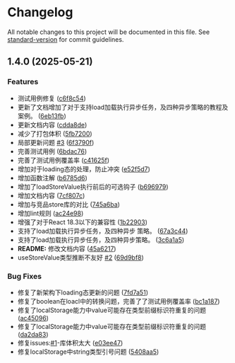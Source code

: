 # Changelog

All notable changes to this project will be documented in this file. See [standard-version](https://github.com/conventional-changelog/standard-version) for commit guidelines.

## 1.4.0 (2025-05-21)


### Features

* 测试用例修复 ([c6f8c54](https://github.com/extremelyjs/store/commit/c6f8c548431bb7281df059df5a738ae9df8dbd7e))
* 更新了文档增加了对于支持load加载执行异步任务，及四种异步策略的教程及案例。 ([6eb13fb](https://github.com/extremelyjs/store/commit/6eb13fbf8c20f76759561746f1fcbe96cc537057))
* 更新文档内容 ([cdda8de](https://github.com/extremelyjs/store/commit/cdda8deffee667c7477c44e888ee8a716688b3cd))
* 减少了打包体积 ([5fb7200](https://github.com/extremelyjs/store/commit/5fb7200607b3001c32b37ca240ea1b96d96b644b))
* 局部更新问题 [#3](https://github.com/extremelyjs/store/issues/3) ([6f3790f](https://github.com/extremelyjs/store/commit/6f3790f1d4595da837d4d21e965ea141ad6a45bb))
* 完善测试用例 ([6bdac76](https://github.com/extremelyjs/store/commit/6bdac76cd8e1d1be48bf162b7852783a33d841d3))
* 完善了测试用例覆盖率 ([c41625f](https://github.com/extremelyjs/store/commit/c41625fa5fc9b4295054d44737a6cee09c9932a5))
* 增加对于loading态的处理，防止冲突 ([e52f5d7](https://github.com/extremelyjs/store/commit/e52f5d7693fedc139212b7ea52e2239f34d6ba7d))
* 增加函数注解 ([b6785d6](https://github.com/extremelyjs/store/commit/b6785d6cf91285a238e44a132ec1974b73fc580a))
* 增加了loadStoreValue执行前后的可选钩子 ([b696979](https://github.com/extremelyjs/store/commit/b6969794581e49c459c8c271bb4a14c36fa4da48))
* 增加文档内容 ([7cf807c](https://github.com/extremelyjs/store/commit/7cf807caf7ab85e262c0cce56043eb03e7cb8ab5))
* 增加与竞品store库的对比 ([745a6ba](https://github.com/extremelyjs/store/commit/745a6ba5f6c23915fa5d361a942d197eaa1de407))
* 增加lint规则 ([ac24e98](https://github.com/extremelyjs/store/commit/ac24e98191bce1c8c30c13df70f4e6ae4e47cec2))
* 增强了对于React 18.3以下的兼容性 ([1b22903](https://github.com/extremelyjs/store/commit/1b22903bb14258452c5aaee8bc05ea520d0e12ac))
* 支持了load加载执行异步任务，及四种异步 策略。 ([67a3c44](https://github.com/extremelyjs/store/commit/67a3c44f5187b314f1e10b15c556fc1f0a93bed8))
* 支持了load加载执行异步任务，及四种异步策略。 ([3c6a1a5](https://github.com/extremelyjs/store/commit/3c6a1a5b898ab8cb7fcd6efbd2af59cd8d2a2c68))
* **README:** 修改文档内容 ([45a6217](https://github.com/extremelyjs/store/commit/45a6217874252a3dd2ebbedc2d7099fbd41b3c8d))
* useStoreValue类型推断不友好 [#2](https://github.com/extremelyjs/store/issues/2) ([69d9bf8](https://github.com/extremelyjs/store/commit/69d9bf8fc1631fc6cc77e4503bd73e05bc1b40e5))


### Bug Fixes

* 修复了新架构下loading态更新的问题 ([7fd7a51](https://github.com/extremelyjs/store/commit/7fd7a512315ada5d3296cd9db73128f9faab4807))
* 修复了boolean在loacl中的转换问题，完善了了测试用例覆盖率 ([bc1a187](https://github.com/extremelyjs/store/commit/bc1a1877855c4e89e57b099e22b5ad1703d9624a))
* 修复了localStorage能力中value可能存在类型前缀标识符重复的问题 ([ac45096](https://github.com/extremelyjs/store/commit/ac450965515407da6e43dd4990b662afbadeacf5))
* 修复了localStorage能力中value可能存在类型前缀标识符重复的问题 ([da2da83](https://github.com/extremelyjs/store/commit/da2da8306846f653de4413b702bca4383e6deb72))
* 修复issues:[#1](https://github.com/extremelyjs/store/issues/1)-库体积太大 ([e03ee47](https://github.com/extremelyjs/store/commit/e03ee47a6a34b1503718d37a1599bfbf0faf9cb7))
* 修复localStorage中string类型引号问题 ([5408aa5](https://github.com/extremelyjs/store/commit/5408aa5cef22fb739a735a56f43d02a0070a2ed0))
